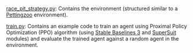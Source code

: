 [race_pit_strategy.py](https://github.com/Nimesh-Kanishka/Race-Pit-Strategy-RL/blob/main/Race-Pit-Strategy-v2/race_pit_strategy.py): Contains the environment (structured similar to a [Pettingzoo](https://pettingzoo.farama.org/content/basic_usage/) environment).

[train.py](https://github.com/Nimesh-Kanishka/Race-Pit-Strategy-RL/blob/main/Race-Pit-Strategy-v2/train.py): Contains an example code to train an agent using Proximal Policy Optimization (PPO) algorithm (using [Stable Baselines 3](https://stable-baselines3.readthedocs.io/en/master/) and [SuperSuit](https://pypi.org/project/SuperSuit/) modules) and evaluate the trained agent against a random agent in the environment.

